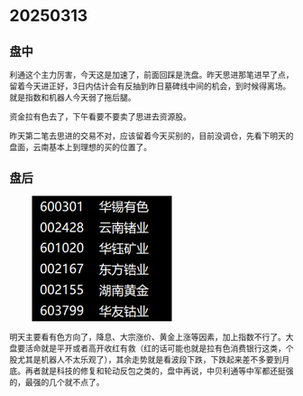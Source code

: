 # 20250313

## 盘中

利通这个主力厉害，今天这是加速了，前面回踩是洗盘。昨天思进那笔进早了点，留着今天进正好，3日内估计会有反抽到昨日墓碑线中间的机会，到时候得离场。就是指数和机器人今天弱了拖后腿。

资金拉有色去了，下午看要不要卖了思进去资源股。

昨天第二笔去思进的交易不对，应该留着今天买别的，目前没调仓，先看下明天的盘面，云南基本上到理想的买的位置了。



## 盘后

<figure><img src=".gitbook/assets/image (1).png" alt=""><figcaption></figcaption></figure>

明天主要看有色方向了，降息、大宗涨价、黄金上涨等因素，加上指数不行了。大盘要活命就是平开或者高开收红有救（红的话可能也就是拉有色消费银行这类，个股尤其是机器人不太乐观了），其余走势就是看波段下跌，下跌起来差不多要到月底。再者就是科技的修复和轮动反包之类的，盘中再说，中贝利通等中军都还挺强的，最强的几个就不点了。
